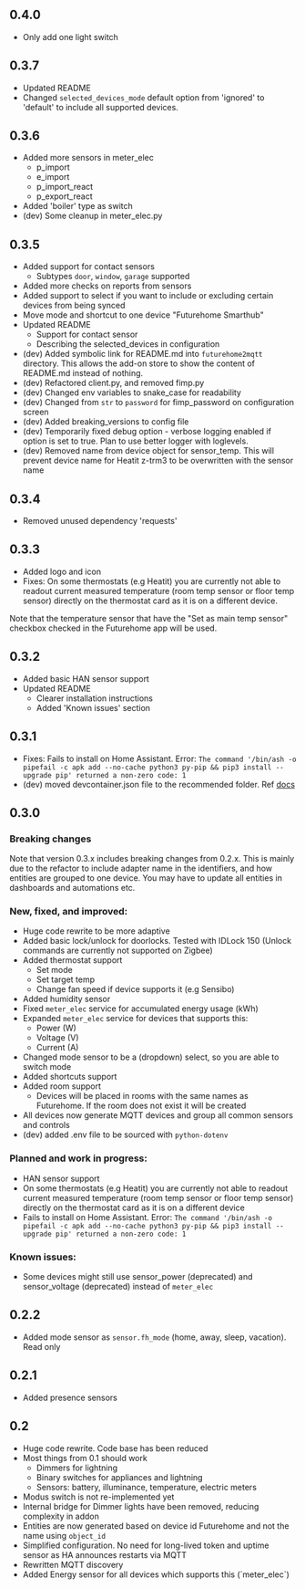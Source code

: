 ## 0.4.0

- Only add one light switch

## 0.3.7

- Updated README
- Changed `selected_devices_mode` default option from 'ignored' to 'default' to include all supported devices.

## 0.3.6

- Added more sensors in meter_elec
  - p_import
  - e_import
  - p_import_react
  - p_export_react
- Added 'boiler' type as switch
- (dev) Some cleanup in meter_elec.py

## 0.3.5

- Added support for contact sensors
  - Subtypes `door`, `window`, `garage` supported
- Added more checks on reports from sensors
- Added support to select if you want to include or excluding certain devices from being synced
- Move mode and shortcut to one device "Futurehome Smarthub"
- Updated README
  - Support for contact sensor
  - Describing the selected_devices in configuration
- (dev) Added symbolic link for README.md into `futurehome2mqtt` directory.
  This allows the add-on store to show the content of README.md instead of nothing.
- (dev) Refactored client.py, and removed fimp.py
- (dev) Changed env variables to snake_case for readability
- (dev) Changed from `str` to `password` for fimp_password on configuration screen
- (dev) Added breaking_versions to config file
- (dev) Temporarily fixed debug option - verbose logging enabled if option is set to true.
  Plan to use better logger with loglevels.
- (dev) Removed name from device object for sensor_temp.
  This will prevent device name for Heatit z-trm3 to be overwritten with the sensor name

## 0.3.4

- Removed unused dependency 'requests'

## 0.3.3

- Added logo and icon
- Fixes: On some thermostats (e.g Heatit) you are currently not able to readout current
  measured temperature (room temp sensor or floor temp sensor) directly on the thermostat card as it is on a different device.

Note that the temperature sensor that have the "Set as main temp sensor" checkbox checked in the Futurehome app will be used.

## 0.3.2

- Added basic HAN sensor support
- Updated README
  - Clearer installation instructions
  - Added 'Known issues' section

## 0.3.1

- Fixes: Fails to install on Home Assistant. Error: `The command '/bin/ash -o pipefail -c apk add --no-cache python3 py-pip && pip3 install --upgrade pip' returned a non-zero code: 1`
- (dev) moved devcontainer.json file to the recommended folder. Ref [docs](https://developers.home-assistant.io/docs/add-ons/testing/)

## 0.3.0

### Breaking changes

Note that version 0.3.x includes breaking changes from 0.2.x.
This is mainly due to the refactor to include adapter name in the identifiers, and how entities are grouped to one device.
You may have to update all entities in dashboards and automations etc.

### New, fixed, and improved:

- Huge code rewrite to be more adaptive
- Added basic lock/unlock for doorlocks. Tested with IDLock 150 (Unlock commands are currently not supported on Zigbee)
- Added thermostat support
  - Set mode
  - Set target temp
  - Change fan speed if device supports it (e.g Sensibo)
- Added humidity sensor
- Fixed `meter_elec` service for accumulated energy usage (kWh)
- Expanded `meter_elec` service for devices that supports this:
  - Power (W)
  - Voltage (V)
  - Current (A)
- Changed mode sensor to be a (dropdown) select, so you are able to switch mode
- Added shortcuts support
- Added room support
  - Devices will be placed in rooms with the same names as Futurehome. If the room does not exist it will be created
- All devices now generate MQTT devices and group all common sensors and controls
- (dev) added .env file to be sourced with `python-dotenv`

### Planned and work in progress:

- HAN sensor support
- On some thermostats (e.g Heatit) you are currently not able to readout current
  measured temperature (room temp sensor or floor temp sensor) directly on the thermostat card as it is on a different device
- Fails to install on Home Assistant. Error: `The command '/bin/ash -o pipefail -c apk add --no-cache python3 py-pip && pip3 install --upgrade pip' returned a non-zero code: 1`

### Known issues:

- Some devices might still use sensor_power (deprecated) and sensor_voltage (deprecated) instead of `meter_elec`

## 0.2.2

- Added mode sensor as `sensor.fh_mode` (home, away, sleep, vacation). Read only

## 0.2.1

- Added presence sensors

## 0.2

- Huge code rewrite. Code base has been reduced
- Most things from 0.1 should work
  - Dimmers for lightning
  - Binary switches for appliances and lightning
  - Sensors: battery, illuminance, temperature, electric meters
- Modus switch is not re-implemented yet
- Internal bridge for Dimmer lights have been removed, reducing complexity in addon
- Entities are now generated based on device id Futurehome and not the name using `object_id`
- Simplified configuration. No need for long-lived token and uptime sensor as HA announces restarts via MQTT
- Rewritten MQTT discovery
- Added Energy sensor for all devices which supports this (´meter_elec`)
